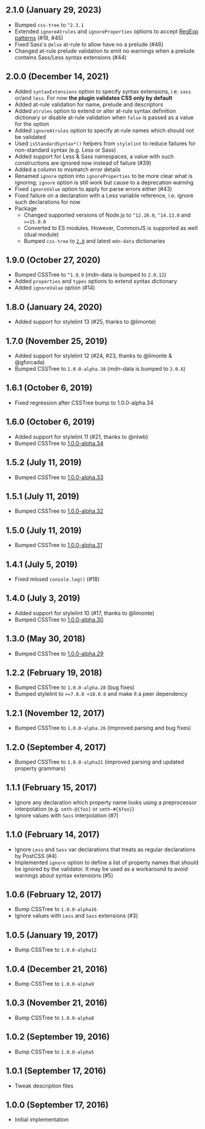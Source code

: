 ## 2.1.0 (January 29, 2023)

- Bumped `css-tree` to `^2.3.1`
- Extended `ignoreAtrules` and `ignoreProperties` options to accept [RegExp patterns](README.md#regexp-patterns) (#19, #45)
- Fixed Sass's `@else` at-rule to allow have no a prelude (#46)
- Changed at-rule prelude validation to emit no warnings when a prelude contains Sass/Less syntax extensions (#44)

## 2.0.0 (December 14, 2021)

- Added `syntaxExtensions` option to specify syntax extensions, i.e. `sass` or/and `less`. For now **the plugin validates CSS only by default**
- Added at-rule validation for name, prelude and descriptors
- Added `atrules` option to extend or alter at-rule syntax definition dictionary or disable at-rule validation when `false` is passed as a value for the option
- Added `ignoreAtrules` option to specify at-rule names which should not be validated
- Used `isStandardSyntax*()` helpers from `stylelint` to reduce failures for non-standard syntax (e.g. Less or Sass)
- Added support for Less & Sass namespaces, a value with such constructions are ignored now instead of failure (#39)
- Added a column to mismatch error details
- Renamed `ignore` option into `ignoreProperties` to be more clear what is ignoring; `ignore` option is still work but cause to a deprecation warning
- Fixed `ignoreValue` option to apply for parse errors either (#43)
- Fixed failure on a declaration with a Less variable reference, i.e. ignore such declarations for now
- Package
    - Changed supported versions of Node.js to `^12.20.0`, `^14.13.0` and `>=15.0.0`
    - Converted to ES modules. However, CommonJS is supported as well (dual module)
    - Bumped `css-tree` to [`2.0`](https://github.com/csstree/csstree/releases/tag/v2.0.0) and latest `mdn-data` dictionaries

## 1.9.0 (October 27, 2020)

- Bumped CSSTree to `^1.0.0` (mdn-data is bumped to `2.0.12`)
- Added `properties` and `types` options to extend syntax dictionary
- Added `ignoreValue` option (#14)

## 1.8.0 (January 24, 2020)

- Added support for stylelint 13 (#25, thanks to @limonte)

## 1.7.0 (November 25, 2019)

- Added support for stylelint 12 (#24, #23, thanks to @limonte & @gforcada)
- Bumped CSSTree to `1.0.0-alpha.38` (mdn-data is bumped to `2.0.6`)

## 1.6.1 (October 6, 2019)

- Fixed regression after CSSTree bump to 1.0.0-alpha.34

## 1.6.0 (October 6, 2019)

- Added support for stylelint 11 (#21, thanks to @ntwb)
- Bumped CSSTree to [1.0.0-alpha.34](https://github.com/csstree/csstree/releases/tag/v1.0.0-alpha.34)

## 1.5.2 (July 11, 2019)

- Bumped CSSTree to [1.0.0-alpha.33](https://github.com/csstree/csstree/releases/tag/v1.0.0-alpha.33)

## 1.5.1 (July 11, 2019)

- Bumped CSSTree to [1.0.0-alpha.32](https://github.com/csstree/csstree/releases/tag/v1.0.0-alpha.32)

## 1.5.0 (July 11, 2019)

- Bumped CSSTree to [1.0.0-alpha.31](https://github.com/csstree/csstree/releases/tag/v1.0.0-alpha.31)

## 1.4.1 (July 5, 2019)

- Fixed missed `console.log()` (#18)

## 1.4.0 (July 3, 2019)

- Added support for stylelint 10 (#17, thanks to @limonte)
- Bumped CSSTree to [1.0.0-alpha.30](https://github.com/csstree/csstree/releases/tag/v1.0.0-alpha.30)

## 1.3.0 (May 30, 2018)

- Bumped CSSTree to [1.0.0-alpha.29](https://github.com/csstree/csstree/releases/tag/v1.0.0-alpha.29)

## 1.2.2 (February 19, 2018)

- Bumped CSSTree to `1.0.0-alpha.28` (bug fixes)
- Bumped stylelint to `>=7.0.0 <10.0.0` and make it a peer dependency

## 1.2.1 (November 12, 2017)

- Bumped CSSTree to `1.0.0-alpha.26` (improved parsing and bug fixes)

## 1.2.0 (September 4, 2017)

- Bumped CSSTree to `1.0.0-alpha21` (improved parsing and updated property grammars)

## 1.1.1 (February 15, 2017)

- Ignore any declaration which property name looks using a preprocessor interpolation (e.g. `smth-@{foo}` or `smth-#{$foo}`)
- Ignore values with `Sass` interpolation (#7)

## 1.1.0 (February 14, 2017)

- Ignore `Less` and `Sass` var declarations that treats as regular declarations by PostCSS (#4)
- Implemented `ignore` option to define a list of property names that should be ignored by the validator. It may be used as a workaround to avoid warnings about syntax extensions (#5)

## 1.0.6 (February 12, 2017)

- Bump CSSTree to `1.0.0-alpha16`
- Ignore values with `Less` and `Sass` extensions (#3)

## 1.0.5 (January 19, 2017)

- Bump CSSTree to `1.0.0-alpha12`

## 1.0.4 (December 21, 2016)

- Bump CSSTree to `1.0.0-alpha9`

## 1.0.3 (November 21, 2016)

- Bump CSSTree to `1.0.0-alpha8`

## 1.0.2 (September 19, 2016)

- Bump CSSTree to `1.0.0-alpha5`

## 1.0.1 (September 17, 2016)

- Tweak description files

## 1.0.0 (September 17, 2016)

- Initial implementation
